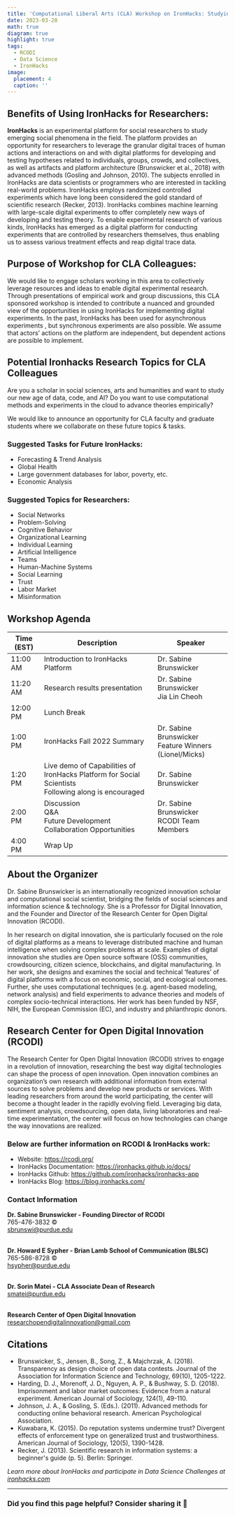 ```yaml
---
title: 'Computational Liberal Arts (CLA) Workshop on IronHacks: Studying humans in the age of code, data, and AI using computational methods and online experiments.'
date: 2023-03-28
math: true
diagram: true
highlight: true
tags:
  - RCODI
  - Data Science
  - IronHacks
image:
  placement: 4
  caption: ''
---
```


## **Benefits of Using IronHacks for Researchers:**

**IronHacks** is an experimental platform for social researchers to study emerging social phenomena in the field. The platform provides an opportunity for researchers to leverage the granular digital traces of human actions and interactions on and with digital platforms for developing and testing hypotheses related to individuals, groups, crowds, and collectives, as well as artifacts and platform architecture (Brunswicker et al., 2018) with advanced methods (Gosling and Johnson, 2010). The subjects enrolled in IronHacks are data scientists or programmers who are interested in tackling real-world problems. IronHacks employs randomized controlled experiments which have long been considered the gold standard of scientific research (Recker, 2013). IronHacks combines machine learning with large-scale digital experiments to offer completely new ways of developing and testing theory. To enable experimental research of various kinds, IronHacks has emerged as a digital platform for conducting experiments that are controlled by researchers themselves, thus enabling us to assess various treatment effects and reap digital trace data.

## **Purpose of Workshop for CLA Colleagues:**

We would like to  engage  scholars working in this area to collectively leverage resources and ideas to enable digital experimental research. Through presentations of empirical work and group discussions, this CLA sponsored workshop is intended to contribute a nuanced and grounded view of the opportunities in using IronHacks for implementing digital experiments. 
In the past, IronHacks has been used for asynchronous experiments , but synchronous experiments are also possible. We assume that actors’ actions on the platform are independent, but dependent actions are possible to implement. 

## **Potential Ironhacks Research Topics for CLA Colleagues**

Are you a scholar in social sciences, arts and humanities and want to study our new age of data, code, and AI? Do you want to use computational methods and experiments in the cloud to advance theories empirically?

We would like to announce an opportunity for CLA faculty and graduate students where we collaborate on these future topics & tasks. 

### **Suggested Tasks for Future IronHacks:**

- Forecasting & Trend Analysis 
- Global Health
- Large government databases for labor, poverty, etc.
- Economic Analysis

### **Suggested Topics for Researchers:**
- Social Networks
- Problem-Solving 
- Cognitive Behavior 
- Organizational Learning 
- Individual Learning 
- Artificial Intelligence 
- Teams
- Human-Machine Systems
- Social Learning 
- Trust 
- Labor Market 
- Misinformation

## **Workshop Agenda**

| Time (EST) | Description | Speaker |
| ----------- | ----------- | ----------- |
| 11:00 AM | Introduction to IronHacks Platform | Dr. Sabine Brunswicker |
| 11:20 AM | Research results presentation | Dr. Sabine Brunswicker <br> Jia Lin Cheoh |
| 12:00 PM  | Lunch Break  |  |
| 1:00 PM | IronHacks Fall 2022 Summary | Dr. Sabine Brunswicker <br> Feature Winners (Lionel/Micks) |
| 1:20 PM | Live demo of Capabilities of IronHacks Platform for Social Scientists <br> Following along is encouraged | Dr. Sabine Brunswicker |
| 2:00 PM | Discussion <br> Q&A <br> Future Development <br> Collaboration Opportunities| Dr. Sabine Brunswicker <br> RCODI Team Members |
| 4:00 PM | Wrap Up  |  |

## **About the Organizer**

Dr. Sabine Brunswicker is an internationally recognized innovation scholar and computational social scientist, bridging the fields of social sciences and information science & technology. She is a Professor for Digital Innovation, and the Founder and Director of the Research Center for Open Digital Innovation (RCODI). 

In her research on digital innovation, she is particularly focused on the role of digital platforms as a means to leverage distributed machine and human intelligence when solving complex problems at scale. Examples of digital innovation she studies are Open source software (OSS) communities, crowdsourcing, citizen science, blockchains, and digital manufacturing. In her work, she designs and examines the social and technical ‘features’ of digital platforms with a focus on economic, social, and ecological outcomes. Further, she uses computational techniques (e.g. agent-based modeling, network analysis) and field experiments to advance theories and models of complex socio-technical interactions. Her work has been funded by NSF, NIH, the European Commission (EC), and industry and philanthropic donors.

## **Research Center for Open Digital Innovation (RCODI)**

The Research Center for Open Digital Innovation (RCODI) strives to engage in a revolution of innovation, researching the best way digital technologies can shape the process of open innovation. Open innovation combines an organization’s own research with additional information from external sources to solve problems and develop new products or services. With leading researchers from around the world participating, the center will become a thought leader in the rapidly evolving field. Leveraging big data, sentiment analysis, crowdsourcing, open data, living laboratories and real-time experimentation, the center will focus on how technologies can change the way innovations are realized. 

### **Below are further information on RCODI & IronHacks work:** 

- Website: https://rcodi.org/
- IronHacks Documentation: https://ironhacks.github.io/docs/
- IronHacks Github: https://github.com/ironhacks/ironhacks-app
- IronHacks Blog: https://blog.ironhacks.com/

### **Contact Information**

**Dr. Sabine Brunswicker - Founding Director of RCODI** <br>
765-476-3832 © <br>
sbrunswi@purdue.edu <br>
<br>

**Dr. Howard E Sypher - Brian Lamb School of Communication (BLSC)** <br>
765-586-8728 © <br>
hsypher@purdue.edu <br>
<br>

**Dr. Sorin Matei - CLA Associate Dean of Research** <br>
smatei@purdue.edu <br>
<br>

**Research Center of Open Digital Innovation** <br>
researchopendigitalinnovation@gmail.com <br>

## **Citations**

- Brunswicker, S., Jensen, B., Song, Z., & Majchrzak, A. (2018). Transparency as design choice of open data contests. Journal of the Association for Information Science and Technology, 69(10), 1205-1222. <br>
- Harding, D. J., Morenoff, J. D., Nguyen, A. P., & Bushway, S. D. (2018). Imprisonment and labor market outcomes: Evidence from a natural experiment. American Journal of Sociology, 124(1), 49-110. <br>
- Johnson, J. A., & Gosling, S. (Eds.). (2011). Advanced methods for conducting online behavioral research. American Psychological Association. <br>
- Kuwabara, K. (2015). Do reputation systems undermine trust? Divergent effects of enforcement type on generalized trust and trustworthiness. American Journal of Sociology, 120(5), 1390-1428. <br>
- Recker, J. (2013). Scientific research in information systems: a beginner's guide (p. 5). Berlin: Springer. <br>




_Learn more about IronHacks and participate in Data Science Challenges at [ironhacks.com](https://ironhacks.com)_

---

### Did you find this page helpful? Consider sharing it 🙌
